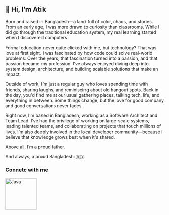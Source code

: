 ## 👋 Hi, I’m Atik

Born and raised in Bangladesh—a land full of color, chaos, and stories. From an early age, I was more drawn to curiosity than classrooms. While I did go through the traditional education system, my real learning started when I discovered computers.

Formal education never quite clicked with me, but technology? That was love at first sight. I was fascinated by how code could solve real-world problems. Over the years, that fascination turned into a passion, and that passion became my profession. I’ve always enjoyed diving deep into system design, architecture, and building scalable solutions that make an impact.

Outside of work, I’m just a regular guy who loves spending time with friends, sharing laughs, and reminiscing about old hangout spots. Back in the day, you'd find me at our usual gathering places, talking tech, life, and everything in between. Some things change, but the love for good company and good conversations never fades.

Right now, I’m based in Bangladesh, working as a Software Architect and Team Lead. I’ve had the privilege of working on large-scale systems, leading talented teams, and collaborating on projects that touch millions of lives. I’m also deeply involved in the local developer community—because I believe that knowledge grows best when it's shared.

Above all, I’m a proud father.

And always, a proud Bangladeshi 🇧🇩.

### Connetc with me

[<img align="left" alt="Java" width="100px" src="https://img.shields.io/badge/linkedin-%230077B5.svg?&style=for-the-badge&logo=linkedin&logoColor=white" />](https://www.linkedin.com/in/toatiqul)

<br/>
<br/>

